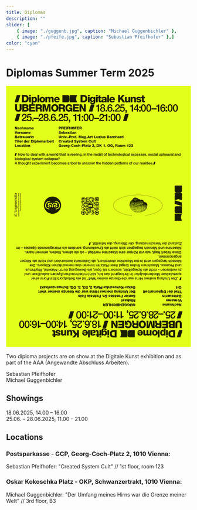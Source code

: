 ```yaml
---
title: Diplomas
description: ""
slider: [
    { image: "./guggenb.jpg", caption: "Michael Guggenbichler" },
    { image: "./pfeife.jpg", caption: "Sebastian Pfeifhofer" },]
color: "cyan"
---
```


# Diplomas Summer Term 2025

![](./diplomeS25-poster.jpg)

Two diploma projects are on show at the Digitale Kunst exhibition and as part of the AAA (Angewandte Abschluss Arbeiten).<br/>

Sebastian Pfeifhofer<br/> 
Michael Guggenbichler<br/> 

## Showings
18.06.2025, 14.00 – 16.00 <br/>
25.06. – 28.06.2025, 11.00 – 21.00 <br/>

## Locations

### Postsparkasse - GCP, Georg-Coch-Platz 2, 1010 Vienna:
Sebastian Pfeifhofer: "Created System Cult" // 1st floor, room 123<br/>

### Oskar Kokoschka Platz - OKP, Schwanzertrakt, 1010 Vienna:
Michael Guggenbichler: "Der Umfang meines Hirns war die Grenze meiner Welt" // 3rd floor, B3<br/>

<!--
# Diplomas Winter Term 2024
Three diploma projects are on show at the Digitale Kunst exhibition and as part of the AAA (Angewandte Abschluss Arbeiten).<br/>

Stefan Krische<br/> 
Emanuel Spurny<br/> 
Joanna Zabielska<br/>

## Showings
21.01.2025, 14.00 – 18.00 <br/>
24.01. – 25.01.2025, 11.00 – 19.00 <br/>

## Locations

### Postsparkasse - GCP, Georg-Coch-Platz 2, 1010 Vienna:
Emanuel Spurny: "Orte 1-4" // 1st floor, room 122/123<br/>
Stefan Krische: "Conflict Pattern Recognition" // 1st floor, room 130<br/>

### Schauraum Angewandte, MQ Schauräume, Museumsplatz 1, 1070 Vienna:
Joanna Zabielska: "POSTGRANICZE. The Borderland of Echoes and Realities" // Schauraum Angewandte, MuseumsQuartier<br/>


# Diplomas Summer Term 2024

Seven diploma projects are on show at the Digitale Kunst exhibition and as part of the Angewandte Festival / AAA (Angewandte Abschluss Arbeiten).

## Dates
18.06.2024, 14.00 – 18.00 <br/>
26.06. – 29.06.2024, 11.00 – 21.00 

## Locations

# Postsparkasse - GCP, Georg-Coch-Platz 2, 1010 Vienna:<br/>
Kilian Hanappi: looking for you // 1. OG, Raum 110<br/>
Patryk Senwicki: Synthetic Sibling // 1. OG, Raum 129<br/>
Verena Tscherner: entangle. deflate // 1. OG, Raum 127<br/>

# VZA 7, Vordere Zollamtsstraße 7, 1030 Vienna:<br/>
Hanna Besenhard: Exit House // 4. OG, B 13

# Heiligenkreuzerhof, Schönlaterngasse 5, 1010 Vienna:<br/>
Isabelle Orsini und Rosenberg: Transit // Sala Terrena (daily 14.00 – 18.00)

# OKP, Oskar-Kokoschka-Platz 2, 1010 Vienna:<br/>
Luca Sabot: Apparatus #5 // 6. OG, B1<br/>
Agnieszka Zagraba: The Land of Bearing Shapes // 3. OG, B3
-->

